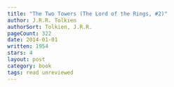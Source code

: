 ```yaml
---
title: "The Two Towers (The Lord of the Rings, #2)"
author: J.R.R. Tolkien
authorSort: Tolkien, J.R.R.
pageCount: 322
date: 2014-01-01
written: 1954
stars: 4
layout: post
category: book
tags: read unreviewed
---
```

